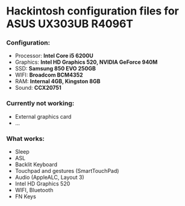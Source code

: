 # Hackintosh configuration files for ASUS UX303UB R4096T

### Configuration:
* Processor: **Intel Core i5 6200U**
* Graphics: **Intel HD Graphics 520, NVIDIA GeForce 940M**
* SSD: **Samsung 850 EVO 250GB**
* WIFI: **Broadcom BCM4352**
* RAM: **Internal 4GB, Kingston 8GB**
* Sound: **CCX20751**

### Currently not working:
* External graphics card
* ...

### What works:
* Sleep
* ASL
* Backlit Keyboard
* Touchpad and gestures (SmartTouchPad)
* Audio (AppleALC, Layout 3) 
* Intel HD Graphics 520
* WIFI, Bluetooth
* FN Keys